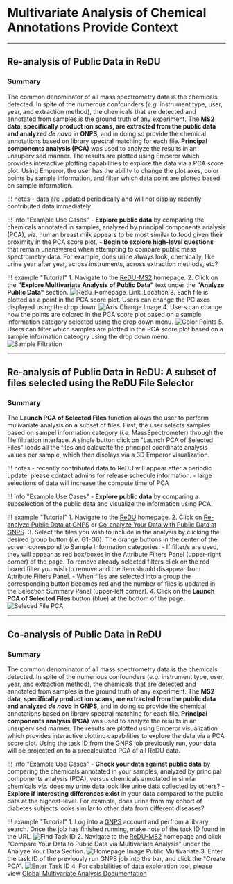 # Multivariate Analysis of Chemical Annotations Provide Context

---

## Re-analysis of Public Data in ReDU

### Summary
The common denominator of all mass spectrometry data is the chemicals detected. In spite of the numerous confounders (*e.g.* instrument type, user, year, and extraction method), the chemicals that are detected and annotated from samples is the ground truth of any experiment. The **MS2 data, specifically product ion scans, are extracted from the public data and analyzed *de novo* in GNPS**, and in doing so provide the chemical annotations based on library spectral matching for each file. **Principal components analysis (PCA)** was used to analyze the results in an unsupervised manner. The results are plotted using Emperor which provides interactive plotting capabilities to explore the data via a PCA score plot. Using Emperor, the user has the ability to change the plot axes, color points by sample information, and filter which data point are plotted based on sample information.

!!! notes
	- data are updated periodically and will not display recently contributed data immediately

!!! info "Example Use Cases"
	- **Explore public data** by comparing the chemicals annotated in samples, analyzed by principal components analysis (PCA), *viz.* human breast milk appears to be most similar to food given their proximity in the PCA score plot.
	- **Begin to explore high-level questions** that remain unanswered when attempting to compare public mass spectrometry data. For example, does urine always look, chemically, like urine year after year, across instruments, across extraction methods, etc?
 
!!! example "Tutorial"
	1. Navigate to the [ReDU-MS2](https://redu.ucsd.edu/) homepage.
	2. Click on the **"Explore Multivariate Analysis of Public Data"** text under the **"Analyze Public Data"** section.
		![Redu_Homepage_Link_Location](images/public_comparemultivariate_redu_homepage.png)
	3. Each file is plotted as a point in the PCA score plot. Users can change the PC axes displayed using the drop down.
		![Axis Change Image](images/axis_change.gif)
	4. Users can change how the points are colored in the PCA score plot based on a sample information category selected using the drop down menu.
		![Color Points](images/color_change.gif)
	5. Users can filter which samples are plotted in the PCA score plot based on a sample information cateogry using the drop down menu.
		![Sample Filtration](images/filter_samples.gif)

---

## Re-analysis of Public Data in ReDU: A subset of files selected using the ReDU File Selector

### Summary
The **Launch PCA of Selected Files** function allows the user to perform mulivariate analysis on a subset of files. First, the user selects samples based on sampel information category (*i.e.* MassSpectrometer) through the file filtration interface. A single button click on "Launch PCA of Selected Files" loads all the files and calcualte the principal coordinate analysis values per sample, which then displays via a 3D Emperor visualization.

!!! notes
	- recently contributed data to ReDU will appear after a periodic update. please contact admins for release schedule information.
	- large selections of data will increase the compute time of PCA

!!! info "Example Use Cases"
	- **Explore public data** by comparing a subselection of the public data and visualize the information using PCA.
 
!!! example "Tutorial"
	1. Navigate to the [ReDU](https://redu.ucsd.edu/) homepage.
	2. Click on [Re-analyze Public Data at GNPS](https://redu.ucsd.edu/metadataselection) or [Co-analyze Your Data with Public Data at GNPS](https://redu.ucsd.edu/metadataselection).
	3. Select the files you wish to include in the analysis by clicking the desired group button (*i.e.* G1-G6). The orange buttons in the center of the screen correspond to Sample Information categories.
		- If filter/s are used, they will appear as red box/boxes in the Attribute Filters Panel (upper-right corner) of the page. To remove already selected filters click on the red boxed filter you wish to remove and the item should disappear from Attribute Filters Panel.
		- When files are selected into a group the corresponding button becomes red and the number of files is updated in the Selection Summary Panel (upper-left corner).
	4. Click on the **Launch PCA of Selected Files** button (blue) at the bottom of the page.
		![Seleced File PCA](images/selected_file_pca.gif)

---

## Co-analysis of Public Data in ReDU

### Summary
The common denominator of all mass spectrometry data is the chemicals detected. In spite of the numerious confounders (*e.g.* instrument type, user, year, and extraction method), the chemicals that are detected and annotated from samples is the ground truth of any experiment. The **MS2 data, specifically product ion scans, are extracted from the public data and analyzed *de novo* in GNPS**, and in doing so provide the chemical annotations based on library spectral matching for each file. **Principal components analysis (PCA)** was used to analyze the results in an unsupervised manner. The results are plotted using Emperor visualization which provides interactive plotting capabilities to explore the data via a PCA score plot. Using the task ID from the GNPS job previously run, your data will be projected on to a precalculated PCA of all ReDU data. 

!!! info "Example Use Cases"
	- **Check your data against public data** by comparing the chemicals annotated in your samples, analyzed by principal components analysis (PCA), versus chemicals annotated in similar chemicals *viz.* does my urine data look like urine data collected by others?
	- **Explore if interesting differences exist** in your data compared to the public data at the highest-level. For example, does urine from my cohort of diabetes subjects looks similar to other data from different diseases?

!!! example "Tutorial"
	1. Log into a [GNPS](https://gnps.ucsd.edu/ProteoSAFe/static/gnps-splash2.jsp) account and perfrom a library search. Once the job has finished running, make note of the task ID found in the URL.
		![Find Task ID](images/find_task_id.jpg)
	2. Navigate to the [ReDU-MS2](https://redu.ucsd.edu/) homepage and click "Compare Your Data to Public Data via Multivariate Analysis" under the Analyze Your Data Section.
		![Homepage Image Public Multivariate](images/comparemultivariate_redu_homepage.png)
	3. Enter the task ID of the previously run GNPS job into the bar, and click the "Create PCA".
		![Enter Task ID](images/task_id_entry.jpg)
	4. For cababilities of data exploration tool, please view [Global Multivariate Analysis Documentation](https://mwang87.github.io/ReDU-MS2-Documentation/AnalyzeYourData_MultivariateComparisons/)
	

